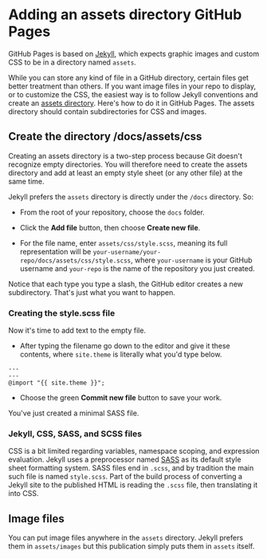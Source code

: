 # Adding an assets directory GitHub Pages 

GitHub Pages is based on [Jekyll](https://jekyllrb.com), which expects graphic images and custom CSS to be
in a directory named `assets`.

While you can store any kind of file in a GitHub directory, certain files get better treatment than others.
If you want image files in your repo to display, or to customize the CSS, the easiest way is to follow 
Jekyll conventions and create an [assets directory](https://jekyllrb.com/docs/step-by-step/07-assets/).
Here's how to do it in GitHub Pages. The assets directory should contain subdirectories for CSS and images.

## Create the directory /docs/assets/css

Creating an assets directory is a two-step process because Git doesn't recognize empty directories.
You will therefore need to create the assets directory and add at least an empty style sheet (or any other file)
at the same time.

Jekyll prefers the `assets` directory  is directly under the `/docs` directory. So:

* From the root of your repository, choose the `docs` folder.

* Click the **Add file** button, then choose **Create new file**.

* For the file name, enter `assets/css/style.scss`, meaning its full representation will be  `your-username/your-repo/docs/assets/css/style.scss`, where `your-username` is your GitHub username and `your-repo` is the name of the repository
you just created.

Notice that each type you type a slash, the GitHub editor creates a new subdirectory. That's 
just what you want to happen.

### Creating the style.scss file

Now it's time to add text to the empty file.

* After typing the filename go down to the editor and give it these contents, where `site.theme` is literally
what you'd type below.

```
---
---
@import "{{ site.theme }}";
```

* Choose the green **Commit new file** button to save your work.

You've just created a minimal SASS file.

### Jekyll, CSS, SASS, and SCSS files

CSS is a bit limited regarding variables, namespace scoping, and expression evaluation. Jekyll uses
a preprocessor named [SASS](https://sass-lang.com/guide) as its default style sheet formatting system.
SASS files end in `.scss`, and by tradition the main such file is named `style.scss`. Part of the build
process of converting a Jekyll site to the published HTML is reading the `.scss` file, then translating it into CSS. 

## Image files

You can put image files anywhere in the `assets` directory. Jekyll prefers them in `assets/images` but this publication simply puts them in `assets` itself.
